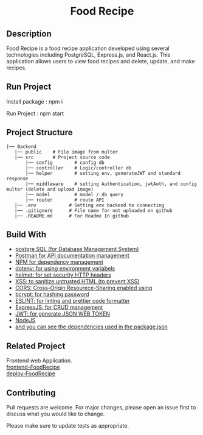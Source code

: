 <h1 align="center">Food Recipe</h1>

## Description
Food Recipe is a food recipe application developed using several technologies including PostgreSQL, Express.js, and React.js. This application allows users to view food recipes and delete, update, and make recipes.

## Run Project
Install package : npm i

Run Project : npm start

## Project Structure

```
|── Backend
   |── public    # File image from multer
   |── src       # Project source code
       |── config        # config db
       |── controller    # Logic/controller db
       |── helper        # setting env, generateJWT and standard response
       |── middleware    # setting Authentication, jwtAuth, and config multer (delete and upload image)
       |── model         # model / db query
       |── router        # route API
   |── .env            # Setting env backend to connecting   
   |── .gitignore      # File name for not uploaded on github
   |── .README.md      # For Readme In github
```

## Build With

<ul id="user-content-build-with" dir="auto">
  <li><a href="https://www.postgresql.org/" rel="nofollow">postgre SQL (for Database Management System)</a></li>
  <li><a href="https://www.postman.com/" rel="nofollow">Postman for API documentation management</a></li>
  <li><a href="https://www.npmjs.com/" rel="nofollow">NPM for dependency management</a></li>
  <li><a href="https://github.com/motdotla/dotenv">dotenv: for using environment variabels</a></li>
  <li><a href="https://helmetjs.github.io/" rel="nofollow">helmet: for set security HTTP headers</a></li>
  <li><a href="https://www.npmjs.com/package/xss" rel="nofollow">XSS: to sanitize untrusted HTML (to prevent XSS)</a></li>
  <li><a href="https://github.com/expressjs/cors">CORS: Cross-Origin Resourece-Sharing enabled using</a></li>
  <li><a href="https://github.com/kelektiv/node.bcrypt.js">bcrypt: for hashing password</a></li>
  <li><a href="https://eslint.org/" rel="nofollow">ESLINT: for linting and prettier code formatter</a></li>
  <li><a href="https://expressjs.com/" rel="nofollow">ExpressJS: for CRUD management</a></li>
  <li><a href="https://jwt.io/" rel="nofollow">JWT: for generate JSON WEB TOKEN</a></li>
  <li><a href="https://nodejs.org/en/" rel="nofollow">NodeJS</a></li>
  <li><a href="https://github.com/taufikrmdhan/tickitz_intermediateBE/blob/main/package.json">and you can see the dependencies used in the package.json</a></li>
</ul>

## Related Project
Frontend web Application.\
[frontend-FoodRecipe](https://github.com/taufikrmdhan/foodrecipe_react_redux)
<br/>
[deploy-FoodRecipe](https://foodrecipe-roan.vercel.app/)


## Contributing
Pull requests are welcome. For major changes, please open an issue first to discuss what you would like to change.

Please make sure to update tests as appropriate.
